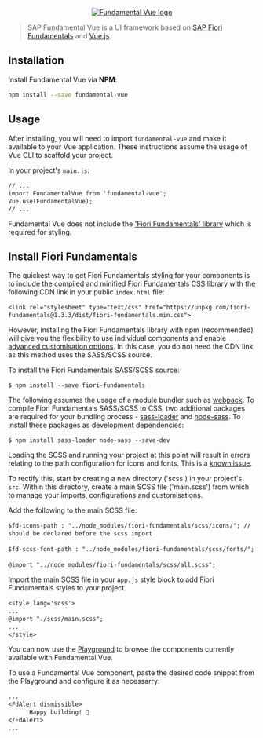 <p style="margin-top: 0;" align="center">
      <a href="https://github.com/SAP/fundamental-vue" target="_blank" rel="noopener noreferrer">
            <img style="border: 0; margin: 0;" srcset="./../../../images/logo_big.png 1x, ./../../../images/logo_big@2x.png 2x" src="./../../../public/images/logo_big.png" alt="Fundamental Vue logo">
      </a>
</p>


> SAP Fundamental Vue is a UI framework based on [SAP Fiori Fundamentals](https://sap.github.io/fundamental/) and [Vue.js](htts://vuejs.org).

## Installation
Install Fundamental Vue via **NPM**:

```bash
npm install --save fundamental-vue
```

## Usage

After installing, you will need to import `fundamental-vue` and make it available to your Vue application. These instructions assume the usage of Vue CLI to scaffold your project.

In your project's `main.js`:

```
// ...
import FundamentalVue from 'fundamental-vue';
Vue.use(FundamentalVue);
// ...
```

Fundamental Vue does not include the ['Fiori Fundamentals' library](https://github.com/SAP/fundamental) which is required for styling.

## Install Fiori Fundamentals
The quickest way to get Fiori Fundamentals styling for your components is  to include the compiled and minified Fiori Fundamentals CSS library with the following CDN link in your public `index.html` file:
```
<link rel="stylesheet" type="text/css" href="https://unpkg.com/fiori-fundamentals@1.3.3/dist/fiori-fundamentals.min.css">
```

However, installing the Fiori Fundamentals library with npm (recommended) will give you the flexibility to use individual components and enable [advanced customisation options](https://github.com/SAP/fundamental/wiki/Advanced-Customization). In this case, you do not need the CDN link as this method uses the SASS/SCSS source.

To install the Fiori Fundamentals SASS/SCSS source:
```
$ npm install --save fiori-fundamentals
```

The following assumes the usage of a module bundler such as [webpack](https://webpack.js.org/). To compile Fiori Fundamentals SASS/SCSS to CSS, two additional packages are required for your bundling process - [sass-loader](https://github.com/webpack-contrib/sass-loader) and [node-sass](https://github.com/sass/node-sass). To install these packages as development dependencies:

```
$ npm install sass-loader node-sass --save-dev
```

Loading the SCSS and running your project at this point will result in errors relating to the path configuration for icons and fonts. This is a [known issue](https://github.com/SAP/fundamental#known-issues).

To rectify this, start by creating a new directory ('scss') in your project's `src`. Within this directory, create a main SCSS file ('main.scss') from which to manage your imports, configurations and customisations.

Add the following to the main SCSS file:
```
$fd-icons-path : "../node_modules/fiori-fundamentals/scss/icons/"; // should be declared before the scss import

$fd-scss-font-path : "../node_modules/fiori-fundamentals/scss/fonts/";

@import "../node_modules/fiori-fundamentals/scss/all.scss";
```

Import the main SCSS file in your `App.js` style block to add Fiori Fundamentals styles to your project.

```
<style lang='scss'>
...
@import "./scss/main.scss";
...
</style>
```

You can now use the [Playground](https://dist-4d2gqwr8y.now.sh/#/start) to browse the components currently available with Fundamental Vue.

To use a Fundamental Vue component, paste the desired code snippet from the Playground and configure it as necessarry:

```
...
<FdAlert dismissible>
      Happy building! 🚀
</FdAlert>
...
```
